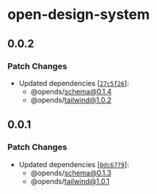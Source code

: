 # open-design-system

## 0.0.2

### Patch Changes

- Updated dependencies [[`27c5f26`](https://github.com/open-design-systems/open-design-systems.github.io/commit/27c5f26045dda466721e07504326e3cbf9131f72)]:
  - @opends/schema@0.1.4
  - @opends/tailwind@1.0.2

## 0.0.1

### Patch Changes

- Updated dependencies [[`0dc6779`](https://github.com/open-design-systems/open-design-systems.github.io/commit/0dc6779a882d5c43e7486c7b91aa22da92ca2de4)]:
  - @opends/schema@0.1.3
  - @opends/tailwind@1.0.1
